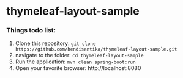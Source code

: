 # thymeleaf-layout-sample

### Things todo list:

1. Clone this repository: `git clone https://github.com/hendisantika/thymeleaf-layout-sample.git`
2. navigate to the folder: `cd thymeleaf-layout-sample`
3. Run the application: `mvn clean spring-boot:run`
4. Open your favorite browser: http://localhost:8080

